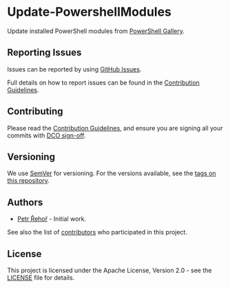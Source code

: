 # Update-PowershellModules

Update installed PowerShell modules from [PowerShell Gallery](https://www.powershellgallery.com).

## Reporting Issues

Issues can be reported by using [GitHub Issues](/../../issues).

Full details on how to report issues can be found in the [Contribution Guidelines](CONTRIBUTING.md).

## Contributing


Please read the [Contribution Guidelines](CONTRIBUTING.md), and ensure you are signing all your commits with [DCO sign-off](CONTRIBUTING.md#developer-certification-of-origin-dco).

## Versioning

We use [SemVer](http://semver.org/) for versioning. For the versions available, see the [tags on this repository](/../../tags).

## Authors

* [Petr Řehoř](https://github.com/prehor) - Initial work.

See also the list of [contributors](../../contributors) who participated in this project.

## License

This project is licensed under the Apache License, Version 2.0 - see the [LICENSE](LICENSE) file for details.
